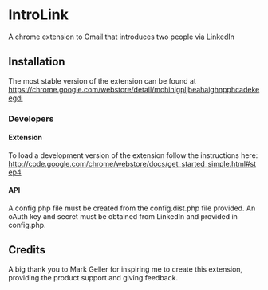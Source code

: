 # IntroLink #

A chrome extension to Gmail that introduces two people via LinkedIn

## Installation ##

The most stable version of the extension can be found at
https://chrome.google.com/webstore/detail/mohinlgpljbeahaighnpphcadekeegdi

### Developers ###

#### Extension ####
To load a development version of the extension follow the instructions here:
http://code.google.com/chrome/webstore/docs/get_started_simple.html#step4

#### API ####
A config.php file must be created from the config.dist.php file provided. An
oAuth key and secret must be obtained from LinkedIn and provided in config.php.

## Credits ##
A big thank you to Mark Geller for inspiring me to create this extension,
providing the product support and giving feedback.
